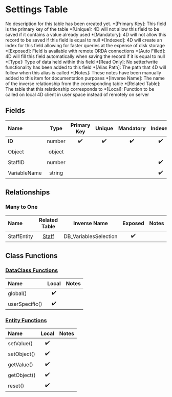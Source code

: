 ﻿# Settings Table
No description for this table has been created yet.
*[Primary Key]: This field is the primary key of the table
*[Unique]: 4D will not allow this field to be saved if it contains a value already used
*[Mandatory]: 4D will not allow this record to be saved if this field is equal to null
*[Indexed]: 4D will create an index for this field allowing for faster queries at the expense of disk storage
*[Exposed]: Field is available with remote ORDA connections
*[Auto Filled]: 4D will fill this field automatically when saving the record if it is equal to null
*[Type]: Type of data held within this field
*[Read Only]: No setter/write functionality has been added to this field
*[Alias Path]: The path that 4D will follow when this alias is called
*[Notes]: These notes have been manually added to this item for documentation purposes
*[Inverse Name]: The name of the inverse relationship from the corresponding table
*[Related Table]: The table that this relationship corresponds to
*[Local]: Function to be called on local 4D client in user space instead of remotely on server
## Fields
|Name|Type|Primary Key|Unique|Mandatory|Indexed|Exposed|Auto Filled|Notes|
|:---|:---:|:---:|:---:|:---:|:---:|:---:|:---:|:---:|
|**ID**|number|✔️|✔️|✔️|✔️|✔️|✔️||
|Object|object|||||✔️|||
|StaffID|number||||✔️|✔️|||
|VariableName|string||||✔️|✔️|||
## Relationships
### Many to One
|Name|Related Table|Inverse Name|Exposed|Notes|
|:---|:---:|:---:|:---:|:---:|
|StaffEntity|[Staff](Staff.md)|DB_VariablesSelection|✔️||
## Class Functions
### [DataClass Functions](https://github.com/synthotec/SynthoTec-4D/blob/main/Project/Sources/Classes/Settings.4dm)
|Name|Local|Notes|
|:---|:---:|:---:|
|global()|✔️||
|userSpecific()|✔️||
### [Entity Functions](https://github.com/synthotec/SynthoTec-4D/blob/main/Project/Sources/Classes/SettingsEntity.4dm)
|Name|Local|Notes|
|:---|:---:|:---:|
|setValue()|✔️||
|setObject()|✔️||
|getValue()|✔️||
|getObject()|✔️||
|reset()|✔️||